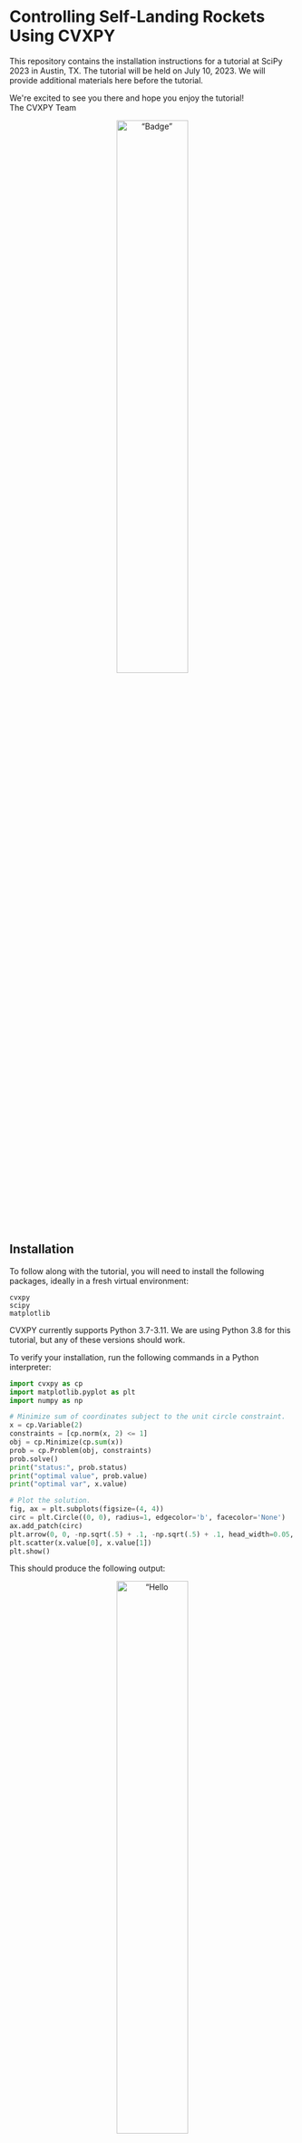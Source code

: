 # Controlling Self-Landing Rockets Using CVXPY

This repository contains the installation instructions for a tutorial at SciPy 2023 in Austin, TX. The tutorial will be held on July 10, 2023.
We will provide additional materials here before the tutorial.

We're excited to see you there and hope you enjoy the tutorial!  
The CVXPY Team

<p align="center">
<img src="media/badge.png" alt= “Badge” width="50%">
</p>


## Installation
To follow along with the tutorial, you will need to install the following packages, ideally in a fresh virtual environment:
```
cvxpy
scipy
matplotlib
```
CVXPY currently supports Python 3.7-3.11. We are using Python 3.8 for this tutorial, but any of these versions should work.

To verify your installation, run the following commands in a Python interpreter:
```py
import cvxpy as cp
import matplotlib.pyplot as plt
import numpy as np

# Minimize sum of coordinates subject to the unit circle constraint.
x = cp.Variable(2)
constraints = [cp.norm(x, 2) <= 1]
obj = cp.Minimize(cp.sum(x))
prob = cp.Problem(obj, constraints)
prob.solve()
print("status:", prob.status)
print("optimal value", prob.value)
print("optimal var", x.value)

# Plot the solution.
fig, ax = plt.subplots(figsize=(4, 4))
circ = plt.Circle((0, 0), radius=1, edgecolor='b', facecolor='None')
ax.add_patch(circ)
plt.arrow(0, 0, -np.sqrt(.5) + .1, -np.sqrt(.5) + .1, head_width=0.05, head_length=0.1)
plt.scatter(x.value[0], x.value[1])
plt.show()
```
This should produce the following output:

<p align="center">
<img src="media/hello_world.png" alt= “Hello World” width="50%">
</p>

### Binder and Codespace
You can also run the notebooks on binder or in a codespace  
[![Binder](https://mybinder.org/badge_logo.svg)](https://mybinder.org/v2/gh/cvxpy/cvxkerb/HEAD)  
[![Open in GitHub Codespaces](https://github.com/codespaces/badge.svg)](https://codespaces.new/cvxgrp/cvxmarkowitz)

### Optional: KSP
If you have the Kerbal Space Program installed, you can optionally install kRPC.
This will allow you to run the code in the `ksp_landing.py` file (will be provided during the tutorial), which uses CVXPY to control a rocket in KSP.
To use kRPC, you need the client as well as the server.
The client can be installed via pip
```
pip install krpc==0.5.3
```

For the server, you can choose from the installation options provided in the [kRPC documentation](https://krpc.github.io/krpc/getting-started.html).
In our case, we downloaded the prebuilt binaries from the [GitHub release](https://github.com/krpc/krpc/releases/tag/v0.5.2) and extracted them to the KSP `GameData` directory.
Note: Use the exact linked release for `v.0.5.2` (even though the pip install is `0.5.3`), as the `0.5.3` release does not contain the server build.
We are using KSP 1.12.5 for this tutorial.

## Tutorial outline
### [Introduction](https://github.com/cvxpy/cvxkerb/blob/main/slides/intro.pdf) [30 min]

- Explanation of the tutorial's purpose and goals
- Explanation of the importance of self-landing rockets
- A brief overview of CVXPY

### [Getting started with CVXPY](https://github.com/cvxpy/cvxkerb/blob/main/slides/cvxpy_intro.pdf) [30 min]

- A single rule for composing convex functions
- The working principles of CVXPY
- Creating a simple optimization problems

### [Formulating the rocket landing problem](https://github.com/cvxpy/cvxkerb/blob/main/slides/landing_problem.pdf) [60 min]

- Identifying the problem's parameters
- Developing the objective function and constraints
- Specifying the optimization problem in CVXPY

### [Solving the problem](https://github.com/cvxpy/cvxkerb_solution/blob/main/notebooks/solving_the_problem_solution.ipynb) [15 min]

- Using CVXPY to solve the optimization problem
- Interpreting the results

### [The mission](https://github.com/cvxpy/cvxkerb/blob/main/slides/mission.pdf) [60 min]

- Introduction to the Kerbal Space Program and kRPC
- Using CVXPY to control a rocket in KSP
- Launch the rocket and land back on the launchpad

### [Advanced features of CVXPY](https://github.com/cvxpy/cvxkerb/blob/main/slides/advanced.pdf) [30 min]

- Performance improvements via parameters (DPP)
- Using CVXPYgen for implementations in embedded systems
- Fastest descent via quasiconvex optimization (DQCP)

### [Conclusion](https://github.com/cvxpy/cvxkerb/blob/main/slides/conclusion.pdf) [15 min]

- Recap of the tutorial's content and the importance of convex optimization and CVXPY in solving real-world problems

